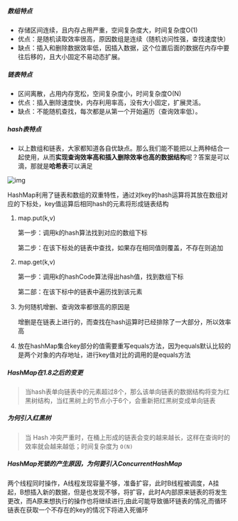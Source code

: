 #####  数组特点

- 存储区间连续，且内存占用严重，空间复杂度大，时间复杂度O(1)
- 优点：是随机读取效率很高，原因数组是连续（随机访问性强，查找速度快）
- 缺点：插入和删除数据效率低，因插入数据，这个位置后面的数据在内存中要往后移的，且大小固定不易动态扩展。

##### 链表特点

- 区间离散，占用内存宽松，空间复杂度小，时间复杂度O(N)
- 优点：插入删除速度快，内存利用率高，没有大小固定，扩展灵活。
- 缺点：不能随机查找，每次都是从第一个开始遍历（查询效率低）。

##### hash表特点

- 以上数组和链表，大家都知道各自优缺点。那么我们能不能把以上两种结合一起使用，从而**实现查询效率高和插入删除效率也高的数据结构**呢？答案是可以滴，那就是**哈希表**可以满足

![img](http://pics2.baidu.com/feed/3801213fb80e7becc2f5933286b2223e9a506b5d.jpeg?token=3c8eb77427b9dc750fbf19d4ba9d6859)

HashMap利用了链表和数组的双重特性，通过对key的hash运算将其放在数组对应的下标处，key值运算后相同hash的元素将形成链表结构

1. map.put(k,v)

   第一步：调用k的hash算法找到对应的数组下标

   第二步：在该下标处的链表中查找，如果存在相同值则覆盖，不存在则追加

2. map.get(k,v)

   第一步：调用k的hashCode算法得出hash值，找到数组下标

   第二部：在该下标中的链表中遍历找到该元素

3. 为何随机增删、查询效率都很高的原因是

   增删是在链表上进行的，而查找在hash运算时已经排除了一大部分，所以效率高

4. 放在hashMap集合key部分的值需要重写equals方法，因为equals默认比较的是两个对象的内存地址，进行key值对比的调用的是equals方法

##### HashMap在1.8之后的变更

> 当hash表单向链表中的元素超过8个，那么该单向链表的数据结构将变为红黑树结构，当红黑树上的节点小于6个，会重新把红黑树变成单向链表

##### 为何引入红黑树

>  当 Hash 冲突严重时，在桶上形成的链表会变的越来越长，这样在查询时的效率就会越来越低；时间复杂度为 `O(N)`

##### HashMap死锁的产生原因，为何要引入ConcurrentHashMap

两个线程同时操作，A线程发现容量不够，准备扩容，此时B线程被调度，A挂起，B想插入新的数据，但是也发现不够，将扩容，此时A内部原来链表的将发生更改，而A原来想执行的操作也将继续进行,由此可能导致循环链表的情况,而循环链表在获取一个不存在的key的情况下将进入死循环

























